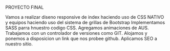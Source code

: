 PROYECTO FINAL

Vamos a realizar diseno responsive de index haciendo uso de CSS NATIVO y equipos haciendo uso del sistema de grillas de Bootstrap
Implementamos SASS parra hnuestro codigo CSS.
Agregamos animaciones de AUS.
Trabajamos con un controlador de versiones como GIT.
Alojamos y ponemos a disposicion un link que nos probee github.
Aplicamos SEO a nuestro sitio.


<!-- COSAS QUE COPIO POR LAS DUDAS -->
  <!-- <body class="colorBody">
    <div class="container-fluid">
        <header class="row">
            <div class="col-lg-12 col-12">
            <nav class="navbar navbar-expand-lg navbar-light bg-light">
                <div class="container-fluid">
                      <img src="../img/logoblancocara.jpg" alt="Cara de Roman">
                  <button class="navbar-toggler" type="button" data-bs-toggle="collapse" data-bs-target="#navbarNav" aria-controls="navbarNav" aria-expanded="false" aria-label="Toggle navigation">
                    <span class="navbar-toggler-icon"></span>
                  </button>
                  <div class="collapse navbar-collapse" id="navbarNav">
                    <ul class="navbar-nav ms-auto">
                      <li class="nav-item">
                        <a class="nav-link" href="../index.html">Inicio</a>
                      </li>
                      <li class="nav-item">
                        <a class="nav-link" href="biografia.html">Biografia</a>
                      </li>
                      <li class="nav-item">
                        <a class="nav-link" href="#">Libros</a>
                      </li>
                      <li class="nav-item">
                        <a class="nav-link" href="equipos.html">Equipos</a>
                      </li>
                      <li class="nav-item">
                        <a class="nav-link" href="contacto.html">Contacto</a>
                      </li>
                    </ul>
                  </div>
                </div>
              </nav>
            </div>
    </header> -->